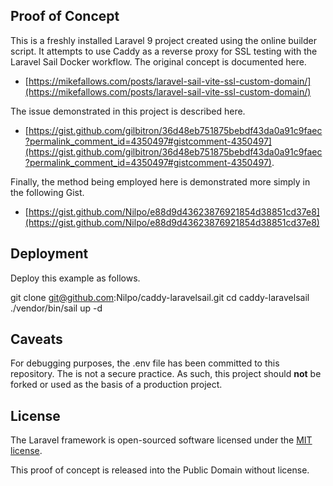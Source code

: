 ## Proof of Concept

This is a freshly installed Laravel 9 project created using the online builder script. It attempts to use Caddy as a reverse proxy for SSL testing with the Laravel Sail Docker workflow. The original concept is documented here.

- [https://mikefallows.com/posts/laravel-sail-vite-ssl-custom-domain/](https://mikefallows.com/posts/laravel-sail-vite-ssl-custom-domain/)

The issue demonstrated in this project is described here.

- [https://gist.github.com/gilbitron/36d48eb751875bebdf43da0a91c9faec?permalink_comment_id=4350497#gistcomment-4350497](https://gist.github.com/gilbitron/36d48eb751875bebdf43da0a91c9faec?permalink_comment_id=4350497#gistcomment-4350497).

Finally, the method being employed here is demonstrated more simply in the following Gist.

- [https://gist.github.com/Nilpo/e88d9d43623876921854d38851cd37e8](https://gist.github.com/Nilpo/e88d9d43623876921854d38851cd37e8)

## Deployment

Deploy this example as follows.

  git clone git@github.com:Nilpo/caddy-laravelsail.git
  cd caddy-laravelsail
  ./vendor/bin/sail up -d

## Caveats

For debugging purposes, the .env file has been committed to this repository. The is not a secure practice. As such, this project should **not** be forked or used as the basis of a production project.

## License

The Laravel framework is open-sourced software licensed under the [MIT license](https://opensource.org/licenses/MIT).

This proof of concept is released into the Public Domain without license.
